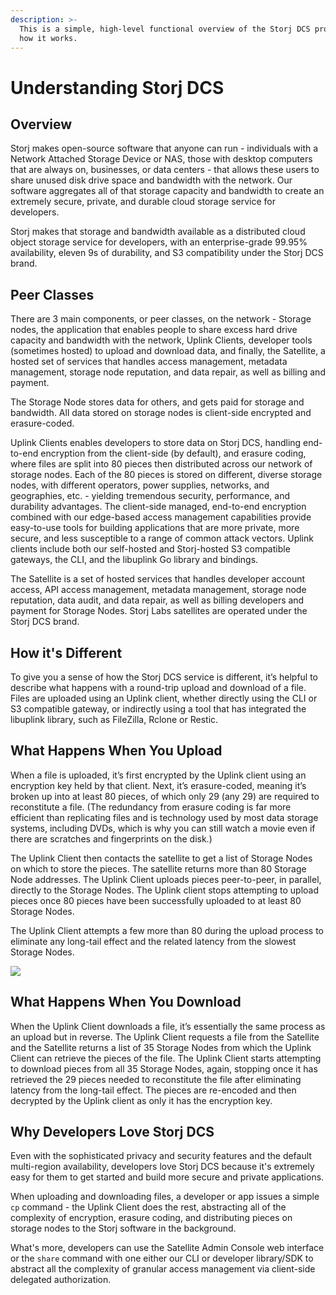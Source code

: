 ```yaml
---
description: >-
  This is a simple, high-level functional overview of the Storj DCS product and
  how it works.
---
```


# Understanding Storj DCS

## Overview

Storj makes open-source software that anyone can run - individuals with a Network Attached Storage Device or NAS, those with desktop computers that are always on, businesses, or data centers - that allows these users to share unused disk drive space and bandwidth with the network. Our software aggregates all of that storage capacity and bandwidth to create an extremely secure, private, and durable cloud storage service for developers.&#x20;

Storj makes that storage and bandwidth available as a distributed cloud object storage service for developers, with an enterprise-grade 99.95% availability, eleven 9s of durability, and S3 compatibility under the Storj DCS brand.&#x20;

## Peer Classes

There are 3 main components, or peer classes, on the network - Storage nodes, the application that enables people to share excess hard drive capacity and bandwidth with the network, Uplink Clients, developer tools (sometimes hosted) to upload and download data, and finally, the Satellite, a hosted set of services that handles access management, metadata management, storage node reputation, and data repair, as well as billing and payment.&#x20;

The Storage Node stores data for others, and gets paid for storage and bandwidth. All data stored on storage nodes is client-side encrypted and erasure-coded.&#x20;

Uplink Clients enables developers to store data on Storj DCS, handling end-to-end encryption from the client-side (by default), and erasure coding, where files are split into 80 pieces then distributed across our network of storage nodes. Each of the 80 pieces is stored on different, diverse storage nodes, with different operators, power supplies, networks, and geographies, etc. - yielding tremendous security, performance, and durability advantages. The client-side managed, end-to-end encryption combined with our edge-based access management capabilities provide easy-to-use tools for building applications that are more private, more secure, and less susceptible to a range of common attack vectors. Uplink clients include both our self-hosted and Storj-hosted S3 compatible gateways, the CLI, and the libuplink Go library and bindings.&#x20;

The Satellite is a set of hosted services that handles developer account access, API access management, metadata management, storage node reputation, data audit, and data repair, as well as billing developers and payment for Storage Nodes. Storj Labs satellites are operated under the Storj DCS brand.&#x20;

## How it's Different

To give you a sense of how the Storj DCS service is different, it’s helpful to describe what happens with a round-trip upload and download of a file. Files are uploaded using an Uplink client, whether directly using the CLI or S3 compatible gateway, or indirectly using a tool that has integrated the libuplink library, such as FileZilla, Rclone or Restic.&#x20;

## What Happens When You Upload

When a file is uploaded, it’s first encrypted by the Uplink client using an encryption key held by that client. Next, it’s erasure-coded, meaning it’s broken up into at least 80 pieces, of which only 29 (any 29) are required to reconstitute a file. (The redundancy from erasure coding is far more efficient than replicating files and is technology used by most data storage systems, including DVDs, which is why you can still watch a movie even if there are scratches and fingerprints on the disk.)&#x20;

The Uplink Client then contacts the satellite to get a list of Storage Nodes on which to store the pieces. The satellite returns more than 80 Storage Node addresses. The Uplink Client uploads pieces peer-to-peer, in parallel, directly to the Storage Nodes. The Uplink client stops attempting to upload pieces once 80 pieces have been successfully uploaded to at least 80 Storage Nodes.&#x20;

The Uplink Client attempts a few more than 80 during the upload process to eliminate any long-tail effect and the related latency from the slowest Storage Nodes.&#x20;

![](https://lh4.googleusercontent.com/W3jm3acj-izVzLSOWjU2mPpPGatUA07qciVo8vhe3B\_UgX\_CzuRS1SsNEWqC9LR03r58yglSuS72EYhRI\_YyrPAy7BiGb4\_3OIqPrnEd-BhBWmEtub6xmvzFGPEs5Kf7a3xaYTivppw)

## What Happens When You Download

When the Uplink Client downloads a file, it’s essentially the same process as an upload but in reverse. The Uplink Client requests a file from the Satellite and the Satellite returns a list of 35 Storage Nodes from which the Uplink Client can retrieve the pieces of the file. The Uplink Client starts attempting to download pieces from all 35 Storage Nodes, again, stopping once it has retrieved the 29 pieces needed to reconstitute the file after eliminating latency from the long-tail effect. The pieces are re-encoded and then decrypted by the Uplink client as only it has the encryption key.&#x20;

## Why Developers Love Storj DCS

Even with the sophisticated privacy and security features and the default multi-region availability, developers love Storj DCS because it's extremely easy for them to get started and build more secure and private applications.&#x20;

When uploading and downloading files, a developer or app issues a simple `cp` command - the Uplink Client does the rest, abstracting all of the complexity of encryption, erasure coding, and distributing pieces on storage nodes to the Storj software in the background.&#x20;

What's more, developers can use the Satellite Admin Console web interface or the `share` command with one either our CLI or developer library/SDK to abstract all the complexity of granular access management via client-side delegated authorization.
